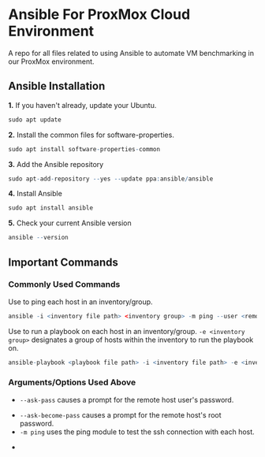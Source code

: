 # Ansible For ProxMox Cloud Environment
A repo for all files related to using Ansible to automate VM benchmarking in our ProxMox environment.

## Ansible Installation
**1.** If you haven't already, update your Ubuntu.
```r
sudo apt update
```
**2.** Install the common files for software-properties.
```r
sudo apt install software-properties-common
```
**3.** Add the Ansible repository
```r
sudo apt-add-repository --yes --update ppa:ansible/ansible
```
**4.** Install Ansible
```r
sudo apt install ansible
```
**5.** Check your current Ansible version
```r
ansible --version
```

## Important Commands
### Commonly Used Commands
Use to ping each host in an inventory/group.
```r
ansible -i <inventory file path> <inventory group> -m ping --user <remote host username> --ask-pass
```
Use to run a playbook on each host in an inventory/group. `-e <inventory group>` designates a group of hosts within the inventory to run the playbook on.
```r
ansible-playbook <playbook file path> -i <inventory file path> -e <inventory group> --user <remote host username> --ask-pass --ask-become-pass
```

### Arguments/Options Used Above
- `--ask-pass` causes a prompt for the remote host user's password.
* `--ask-become-pass` causes a prompt for the remote host's root password.
* `-m ping` uses the ping module to test the ssh connection with each host.
+

